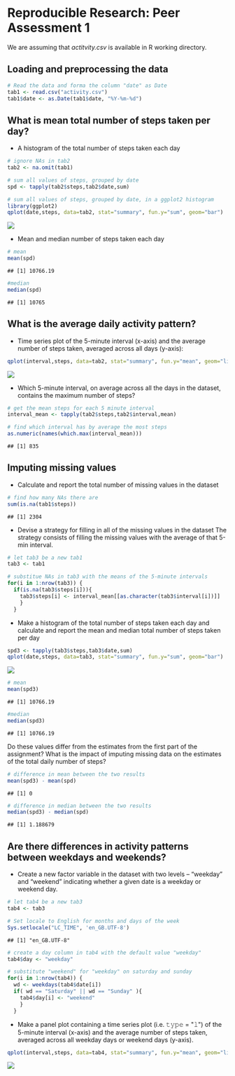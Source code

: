 # Reproducible Research: Peer Assessment 1

We are assuming that _actitvity.csv_ is available in R working directory.

## Loading and preprocessing the data


```r
# Read the data and forma the column "date" as Date
tab1 <- read.csv("activity.csv")
tab1$date <- as.Date(tab1$date, "%Y-%m-%d")
```

## What is mean total number of steps taken per day?

- A histogram of the total number of steps taken each day


```r
# ignore NAs in tab2
tab2 <- na.omit(tab1)

# sum all values of steps, grouped by date
spd <- tapply(tab2$steps,tab2$date,sum)

# sum all values of steps, grouped by date, in a ggplot2 histogram
library(ggplot2)
qplot(date,steps, data=tab2, stat="summary", fun.y="sum", geom="bar")
```

![](PA1_template_files/figure-html/unnamed-chunk-2-1.png) 

- Mean and median number of steps taken each day


```r
# mean
mean(spd)
```

```
## [1] 10766.19
```

```r
#median
median(spd)
```

```
## [1] 10765
```


## What is the average daily activity pattern?

- Time series plot of the 5-minute interval (x-axis) and the average number of steps taken, averaged across all days (y-axis):


```r
qplot(interval,steps, data=tab2, stat="summary", fun.y="mean", geom="line")
```

![](PA1_template_files/figure-html/unnamed-chunk-4-1.png) 

- Which 5-minute interval, on average across all the days in the dataset, contains the maximum number of steps?


```r
# get the mean steps for each 5 minute interval
interval_mean <- tapply(tab2$steps,tab2$interval,mean)

# find which interval has by average the most steps
as.numeric(names(which.max(interval_mean)))
```

```
## [1] 835
```

## Imputing missing values

- Calculate and report the total number of missing values in the dataset

```r
# find how many NAs there are
sum(is.na(tab1$steps))
```

```
## [1] 2304
```

- Devise a strategy for filling in all of the missing values in the dataset The strategy consists of filling the missing values with the average of that 5-min interval.


```r
# let tab3 be a new tab1
tab3 <- tab1

# substitue NAs in tab3 with the means of the 5-minute intervals
for(i in 1:nrow(tab3)) {
  if(is.na(tab3$steps[i])){
    tab3$steps[i] <- interval_mean[[as.character(tab3$interval[i])]]
    }
  }
```

- Make a histogram of the total number of steps taken each day and calculate and report the mean and median total number of steps taken per day


```r
spd3 <- tapply(tab3$steps,tab3$date,sum)
qplot(date,steps, data=tab3, stat="summary", fun.y="sum", geom="bar")
```

![](PA1_template_files/figure-html/unnamed-chunk-8-1.png) 

```r
# mean
mean(spd3)
```

```
## [1] 10766.19
```

```r
#median
median(spd3)
```

```
## [1] 10766.19
```

Do these values differ from the estimates from the first part of the assignment? What is the impact of imputing missing data on the estimates of the total daily number of steps?


```r
# difference in mean between the two results
mean(spd3) - mean(spd)
```

```
## [1] 0
```

```r
# difference in median between the two results
median(spd3) - median(spd)
```

```
## [1] 1.188679
```

## Are there differences in activity patterns between weekdays and weekends?

- Create a new factor variable in the dataset with two levels – “weekday” and “weekend” indicating whether a given date is a weekday or weekend day.


```r
# let tab4 be a new tab3
tab4 <- tab3

# Set locale to English for months and days of the week
Sys.setlocale("LC_TIME", 'en_GB.UTF-8')
```

```
## [1] "en_GB.UTF-8"
```

```r
# create a day column in tab4 with the default value "weekday"
tab4$day <- "weekday"

# substitute "weekend" for "weekday" on saturday and sunday
for(i in 1:nrow(tab4)) {
  wd <- weekdays(tab4$date[i])
  if( wd == "Saturday" || wd == "Sunday" ){
    tab4$day[i] <- "weekend"
    }
  }
```

- Make a panel plot containing a time series plot (i.e. 𝚝𝚢𝚙𝚎 = "𝚕") of the 5-minute interval (x-axis) and the average number of steps taken, averaged across all weekday days or weekend days (y-axis).


```r
qplot(interval,steps, data=tab4, stat="summary", fun.y="mean", geom="line",facets=day ~ .)
```

![](PA1_template_files/figure-html/unnamed-chunk-11-1.png) 
